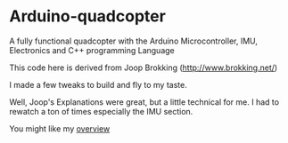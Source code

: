 # Arduino-quadcopter
A fully functional quadcopter with the Arduino Microcontroller, IMU, Electronics and C++ programming Language

This code here is derived from Joop Brokking (http://www.brokking.net/)

I made a few tweaks to build and fly to my taste.

Well, Joop's Explanations were great, but a little technical for me. I had to rewatch a ton of times especially the IMU section.

You might like my [overview](https://www.nelsonelijah.com/project/myquad)
